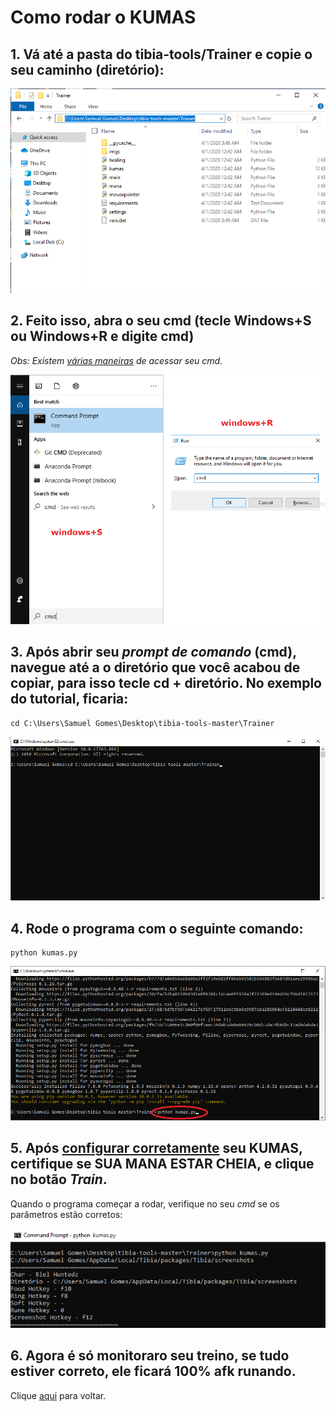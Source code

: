 # Como rodar o KUMAS

## 1. Vá até a pasta do tibia-tools/Trainer e copie o seu caminho (diretório):

![alt text](https://github.com/SamuelBFG/tibia-tools/blob/master/Trainer/tutorial/imgs/install0_1.png?raw=true "Copy path")

## 2. Feito isso, abra o seu cmd (tecle Windows+S ou Windows+R e digite cmd)<br/>
*Obs: Existem [várias maneiras](https://www.techtudo.com.br/listas/noticia/2016/05/mais-de-dez-maneiras-de-abrir-o-prompt-de-comando-no-windows-10.html) de acessar seu cmd.*

![alt text](https://github.com/SamuelBFG/tibia-tools/blob/master/Trainer/tutorial/imgs/config0_0.png?raw=true "Open cmd")

## 3. Após abrir seu *prompt de comando* (cmd), navegue até a o diretório que você acabou de copiar, para isso tecle cd + diretório. No exemplo do tutorial, ficaria:
```shell
cd C:\Users\Samuel Gomes\Desktop\tibia-tools-master\Trainer
```
![alt text](https://github.com/SamuelBFG/tibia-tools/blob/master/Trainer/tutorial/imgs/install1_0.png?raw=true "Cd cmd")

## 4. Rode o programa com o seguinte comando:
```shell
python kumas.py
```

![alt text](https://github.com/SamuelBFG/tibia-tools/blob/master/Trainer/tutorial/imgs/install2_0.png?raw=true "deploying KUMAS")

## 5. Após [configurar corretamente](https://github.com/SamuelBFG/tibia-tools/blob/master/Trainer/tutorial/tut_1.md) seu KUMAS, certifique se **SUA MANA ESTAR CHEIA**, e clique no botão *Train*.

Quando o programa começar a rodar, verifique no seu *cmd* se os parâmetros estão corretos:

![alt text](https://github.com/SamuelBFG/tibia-tools/blob/master/Trainer/tutorial/imgs/kumas0_1.png?raw=true "Parameters Checking")

## 6. Agora é só monitoraro seu treino, se tudo estiver correto, ele ficará 100% afk runando.

Clique [aqui](https://github.com/SamuelBFG/tibia-tools/blob/master/README.md) para voltar.